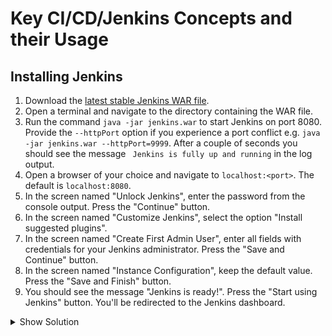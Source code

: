 # Key CI/CD/Jenkins Concepts and their Usage

## Installing Jenkins

1. Download the [latest stable Jenkins WAR file](http://mirrors.jenkins.io/war-stable/latest/jenkins.war).
2. Open a terminal and navigate to the directory containing the WAR file.
3. Run the command `java -jar jenkins.war` to start Jenkins on port 8080. Provide the `--httpPort` option if you experience a port conflict e.g. `java -jar jenkins.war --httpPort=9999`. After a couple of seconds you should see the message ` Jenkins is fully up and running` in the log output.
4. Open a browser of your choice and navigate to `localhost:<port>`. The default is `localhost:8080`.
5. In the screen named "Unlock Jenkins", enter the password from the console output. Press the "Continue" button.
6. In the screen named "Customize Jenkins", select the option "Install suggested plugins".
7. In the screen named "Create First Admin User", enter all fields with credentials for your Jenkins administrator. Press the "Save and Continue" button.
8. In the screen named "Instance Configuration", keep the default value. Press the "Save and Finish" button.
9. You should see the message "Jenkins is ready!". Press the "Start using Jenkins" button. You'll be redirected to the Jenkins dashboard.

<details><summary>Show Solution</summary>
<p>

First, start the Jenkins server. Copy the password printed in the log output to the clipboard.

```bash
$ java -jar jenkins.war
Running from: /Users/bmuschko/dev/tools/jenkins-2.150.1/jenkins.war
webroot: $user.home/.jenkins
Jul 16, 2019 4:59:30 PM org.eclipse.jetty.util.log.Log initialized
INFO: Logging initialized @501ms to org.eclipse.jetty.util.log.JavaUtilLog
Jul 16, 2019 4:59:30 PM winstone.Logger logInternal
INFO: Beginning extraction from war file
Jul 16, 2019 4:59:32 PM org.eclipse.jetty.server.handler.ContextHandler setContextPath
WARNING: Empty contextPath
Jul 16, 2019 4:59:32 PM org.eclipse.jetty.server.Server doStart
INFO: jetty-9.4.z-SNAPSHOT; built: 2019-02-15T16:53:49.381Z; git: eb70b240169fcf1abbd86af36482d1c49826fa0b; jvm 1.8.0_181-b13
Jul 16, 2019 4:59:32 PM org.eclipse.jetty.webapp.StandardDescriptorProcessor visitServlet
INFO: NO JSP Support for /, did not find org.eclipse.jetty.jsp.JettyJspServlet
Jul 16, 2019 4:59:32 PM org.eclipse.jetty.server.session.DefaultSessionIdManager doStart
INFO: DefaultSessionIdManager workerName=node0
Jul 16, 2019 4:59:32 PM org.eclipse.jetty.server.session.DefaultSessionIdManager doStart
INFO: No SessionScavenger set, using defaults
Jul 16, 2019 4:59:32 PM org.eclipse.jetty.server.session.HouseKeeper startScavenging
INFO: node0 Scavenging every 660000ms
Jenkins home directory: /Users/bmuschko/.jenkins found at: $user.home/.jenkins
Jul 16, 2019 4:59:34 PM org.eclipse.jetty.server.handler.ContextHandler doStart
INFO: Started w.@21ec5d87{Jenkins v2.176.1,/,file:///Users/bmuschko/.jenkins/war/,AVAILABLE}{/Users/bmuschko/.jenkins/war}
Jul 16, 2019 4:59:34 PM org.eclipse.jetty.server.AbstractConnector doStart
INFO: Started ServerConnector@388ffbc2{HTTP/1.1,[http/1.1]}{0.0.0.0:8080}
Jul 16, 2019 4:59:34 PM org.eclipse.jetty.server.Server doStart
INFO: Started @4486ms
Jul 16, 2019 4:59:34 PM winstone.Logger logInternal
INFO: Winstone Servlet Engine v4.0 running: controlPort=disabled
Jul 16, 2019 4:59:35 PM jenkins.InitReactorRunner$1 onAttained
INFO: Started initialization
Jul 16, 2019 4:59:35 PM jenkins.InitReactorRunner$1 onAttained
INFO: Listed all plugins
Jul 16, 2019 4:59:36 PM jenkins.InitReactorRunner$1 onAttained
INFO: Prepared all plugins
Jul 16, 2019 4:59:36 PM jenkins.InitReactorRunner$1 onAttained
INFO: Started all plugins
Jul 16, 2019 4:59:36 PM jenkins.InitReactorRunner$1 onAttained
INFO: Augmented all extensions
Jul 16, 2019 4:59:37 PM jenkins.InitReactorRunner$1 onAttained
INFO: Loaded all jobs
Jul 16, 2019 4:59:37 PM hudson.model.AsyncPeriodicWork$1 run
INFO: Started Download metadata
Jul 16, 2019 4:59:37 PM hudson.util.Retrier start
INFO: Attempt #1 to do the action check updates server
Jul 16, 2019 4:59:38 PM org.springframework.context.support.AbstractApplicationContext prepareRefresh
INFO: Refreshing org.springframework.web.context.support.StaticWebApplicationContext@54fe6e54: display name [Root WebApplicationContext]; startup date [Tue Jul 16 16:59:38 MDT 2019]; root of context hierarchy
Jul 16, 2019 4:59:38 PM org.springframework.context.support.AbstractApplicationContext obtainFreshBeanFactory
INFO: Bean factory for application context [org.springframework.web.context.support.StaticWebApplicationContext@54fe6e54]: org.springframework.beans.factory.support.DefaultListableBeanFactory@3e77b308
Jul 16, 2019 4:59:38 PM org.springframework.beans.factory.support.DefaultListableBeanFactory preInstantiateSingletons
INFO: Pre-instantiating singletons in org.springframework.beans.factory.support.DefaultListableBeanFactory@3e77b308: defining beans [authenticationManager]; root of factory hierarchy
Jul 16, 2019 4:59:38 PM org.springframework.context.support.AbstractApplicationContext prepareRefresh
INFO: Refreshing org.springframework.web.context.support.StaticWebApplicationContext@2b22ca16: display name [Root WebApplicationContext]; startup date [Tue Jul 16 16:59:38 MDT 2019]; root of context hierarchy
Jul 16, 2019 4:59:38 PM org.springframework.context.support.AbstractApplicationContext obtainFreshBeanFactory
INFO: Bean factory for application context [org.springframework.web.context.support.StaticWebApplicationContext@2b22ca16]: org.springframework.beans.factory.support.DefaultListableBeanFactory@28d4e2d4
Jul 16, 2019 4:59:38 PM org.springframework.beans.factory.support.DefaultListableBeanFactory preInstantiateSingletons
INFO: Pre-instantiating singletons in org.springframework.beans.factory.support.DefaultListableBeanFactory@28d4e2d4: defining beans [filter,legacy]; root of factory hierarchy
Jul 16, 2019 4:59:38 PM jenkins.install.SetupWizard init
INFO:

*************************************************************
*************************************************************
*************************************************************

Jenkins initial setup is required. An admin user has been created and a password generated.
Please use the following password to proceed to installation:

34155b26571e4a2eb6eca68ddc4d5749

This may also be found at: /Users/bmuschko/.jenkins/secrets/initialAdminPassword

*************************************************************
*************************************************************
*************************************************************

Jul 16, 2019 4:59:42 PM hudson.model.UpdateSite updateData
INFO: Obtained the latest update center data file for UpdateSource default
Jul 16, 2019 4:59:42 PM hudson.model.UpdateSite updateData
INFO: Obtained the latest update center data file for UpdateSource default
Jul 16, 2019 4:59:43 PM jenkins.InitReactorRunner$1 onAttained
INFO: Completed initialization
Jul 16, 2019 4:59:43 PM hudson.model.DownloadService$Downloadable load
INFO: Obtained the updated data file for hudson.tasks.Maven.MavenInstaller
Jul 16, 2019 4:59:43 PM hudson.util.Retrier start
INFO: Performed the action check updates server successfully at the attempt #1
Jul 16, 2019 4:59:43 PM hudson.model.AsyncPeriodicWork$1 run
INFO: Finished Download metadata. 5,856 ms
Jul 16, 2019 4:59:43 PM hudson.UDPBroadcastThread run
INFO: Cannot listen to UDP port 33,848, skipping: java.net.SocketException: Can't assign requested address
Jul 16, 2019 4:59:43 PM hudson.WebAppMain$3 run
INFO: Jenkins is fully up and running
```

Paste the password from the clipboard into the password field.

![Unlock Jenkins](./images/01-jenkins-installation/unlock-jenkins.png)

Select the option to install recommended plugins.

![Customize Jenkins](./images/01-jenkins-installation/customize-jenkins.png)

The installation process will run for a couple of minutes.

![Plugin Installation Progress](./images/01-jenkins-installation/plugin-installation-progress.png)

Enter credentials for your first admin user.

![First Admin User](./images/01-jenkins-installation/first-admin-user.png)

Skip over the instance configuration step.

![Instance Configuration](./images/01-jenkins-installation/instance-configuration.png)

Jenkins indicates that it is ready for use.

![Jenkins Is Ready](./images/01-jenkins-installation/jenkins-ready.png)

The installation process is complete. You should land on the dashboard.

![Jenkins Dashboard](./images/01-jenkins-installation/jenkins-dashboard.png)

</p>
</details>